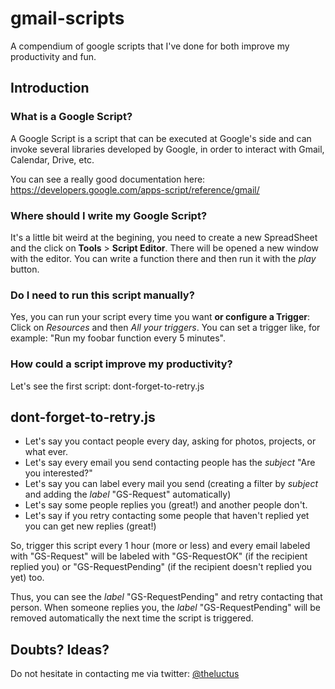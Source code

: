 gmail-scripts
=============

A compendium of google scripts that I've done for both improve my productivity and fun.

## Introduction 

### What is a Google Script?

A Google Script is a script that can be executed at Google's side and can invoke several libraries 
developed by Google, in order to interact with Gmail, Calendar, Drive, etc.

You can see a really good documentation here: https://developers.google.com/apps-script/reference/gmail/

### Where should I write my Google Script?

It's a little bit weird at the begining, you need to create a new SpreadSheet and the click on 
__Tools__ > __Script Editor__. There will be opened a new window with the editor. You can write a function there
and then run it with the _play_ button.

### Do I need to run this script manually?

Yes, you can run your script every time you want __or configure a Trigger__: Click on _Resources_ and then 
_All your triggers_. You can set a trigger like, for example: "Run my foobar function every 5 minutes".

### How could a script improve my productivity?

Let's see the first script: dont-forget-to-retry.js

## dont-forget-to-retry.js

- Let's say you contact people every day, asking for photos, projects, or what ever.
- Let's say every email you send contacting people has the _subject_ "Are you interested?"
- Let's say you can label every mail you send (creating a filter by _subject_ and adding the _label_ "GS-Request" automatically)
- Let's say some people replies you (great!) and another people don't.
- Let's say if you retry contacting some people that haven't replied yet you can get new replies (great!)

So, trigger this script every 1 hour (more or less) and every email labeled with "GS-Request" will be labeled with
"GS-RequestOK" (if the recipient replied you) or "GS-RequestPending" (if the recipient doesn't replied you yet) too.

Thus, you can see the _label_ "GS-RequestPending" and retry contacting that person. When someone replies you, 
the _label_ "GS-RequestPending" will be removed automatically the next time the script is triggered.

## Doubts? Ideas?

Do not hesitate in contacting me via twitter: [@theluctus](http://www.twitter.com/theluctus)
